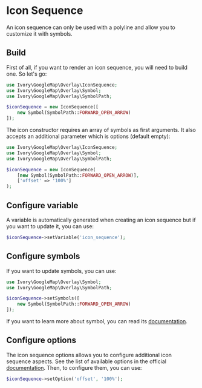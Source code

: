 # Icon Sequence

An icon sequence can only be used with a polyline and allow you to customize it with symbols.

## Build

First of all, if you want to render an icon sequence, you will need to build one. So let's go:

``` php
use Ivory\GoogleMap\Overlay\IconSequence;
use Ivory\GoogleMap\Overlay\Symbol;
use Ivory\GoogleMap\Overlay\SymbolPath;

$iconSequence = new IconSequence([
    new Symbol(SymbolPath::FORWARD_OPEN_ARROW)
]);
```

The icon constructor requires an array of symbols as first arguments. It also accepts an additional parameter which is 
options (default empty):

``` php
use Ivory\GoogleMap\Overlay\IconSequence;
use Ivory\GoogleMap\Overlay\Symbol;
use Ivory\GoogleMap\Overlay\SymbolPath;

$iconSequence = new IconSequence(
    [new Symbol(SymbolPath::FORWARD_OPEN_ARROW)], 
    ['offset' => '100%']
);
```

## Configure variable

A variable is automatically generated when creating an icon sequence but if you want to update it, you can use:

``` php
$iconSequence->setVariable('icon_sequence');
```

## Configure symbols

If you want to update symbols, you can use:

``` php
use Ivory\GoogleMap\Overlay\Symbol;
use Ivory\GoogleMap\Overlay\SymbolPath;

$iconSequence->setSymbols([
    new Symbol(SymbolPath::FORWARD_OPEN_ARROW)
]);
```

If you want to learn more about symbol, you can read its [documentation](/docs/overlay/symbol.md).

## Configure options

The icon sequence options allows you to configure additional icon sequence aspects. See the list of available options 
in the official [documentation](https://developers.google.com/maps/documentation/javascript/reference#IconSequence). 
Then, to configure them, you can use:

``` php
$iconSequence->setOption('offset', '100%');
```
